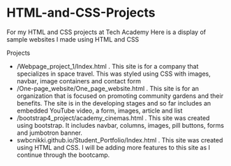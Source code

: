 # HTML-and-CSS-Projects
For my HTML and CSS projects at Tech Academy
Here is a display of sample websites I made using HTML and CSS

Projects
- /Webpage_project_1/Index.html .
      This site is for a company that specializes in space travel. This was 
      styled using CSS with images, navbar, image containers and contact form
- /One-page_website/One_page_website.html .
      This site is for an organization that is focused on promoting community 
      gardens and their benefits. The site is in the developing stages and so 
      far includes an embedded YouTube video, a form, images, article and list
- /bootstrap4_project/academy_cinemas.html .
      This site was created using bootstrap. It includes navbar, columns, 
      images, pill buttons, forms and jumbotron banner.
- swbcnikki.github.io/Student_Portfolio/Index.html .
      This site was created using HTML and CSS. I will be adding more features 
      to this site as I continue through the bootcamp.
